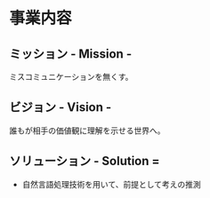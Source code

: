 # 事業内容

## ミッション - Mission -

ミスコミュニケーションを無くす。

## ビジョン - Vision -

誰もが相手の価値観に理解を示せる世界へ。

## ソリューション - Solution =

- 自然言語処理技術を用いて、前提として考えの推測
